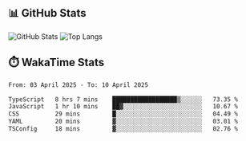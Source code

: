 ## 📊 GitHub Stats
![GitHub Stats](https://github-readme-stats.vercel.app/api?username=fe-brweb&show_icons=true&theme=shades-of-purple)
![Top Langs](https://github-readme-stats.vercel.app/api/top-langs/?username=fe-brweb&layout=compact&theme=shades-of-purple)

## ⏱️ WakaTime Stats
<!--START_SECTION:waka-->

```txt
From: 03 April 2025 - To: 10 April 2025

TypeScript   8 hrs 7 mins    ██████████████████▒░░░░░░   73.35 %
JavaScript   1 hr 10 mins    ██▓░░░░░░░░░░░░░░░░░░░░░░   10.67 %
CSS          29 mins         █░░░░░░░░░░░░░░░░░░░░░░░░   04.49 %
YAML         20 mins         ▓░░░░░░░░░░░░░░░░░░░░░░░░   03.01 %
TSConfig     18 mins         ▓░░░░░░░░░░░░░░░░░░░░░░░░   02.76 %
```

<!--END_SECTION:waka-->
